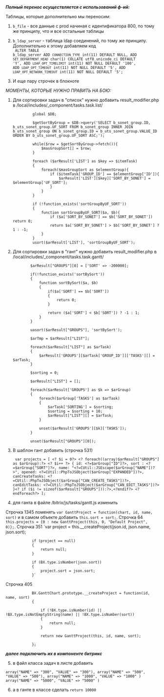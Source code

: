 _**Полный перенос осуществляется с использований ф-ий:**_

Таблицы, которые дополнительно мы переносим:

1) `b_file` - все данные с prod начиная с идентификатора 800, по тому же принципу,
что и все остальные таблицы
2) `b_ldap_server` - таблица ldap соединений, по тому же принципу. Дополнительно к 
этому добавляем код <br>
    <code>
    ALTER TABLE b_ldap_server ADD `CONNECTION_TYPE` int(11) DEFAULT NULL,
    ADD `SET_DEPARTMENT_HEAD` char(1) COLLATE utf8_unicode_ci DEFAULT 'Y',
    ADD `LDAP_OPT_TIMELIMIT` int(11) NOT NULL DEFAULT '100',
    ADD `LDAP_OPT_TIMEOUT` int(11) NOT NULL DEFAULT '5',
    ADD `LDAP_OPT_NETWORK_TIMEOUT` int(11) NOT NULL DEFAULT '5';
    </code>
    
3) И еще пару строчек в блокноте


_МОМЕНТЫ, КОТОРЫЕ НУЖНО ПРАВИТЬ НА БОЮ:_

1) Для сортировки задач в "список" нужно добавить result_modifier.php в /local/includes/_component/tasks.task.list/ <br>


                global $DB; 
                
                $getSortByGroup = $DB->query('SELECT b_sonet_group.ID, b_uts_sonet_group.UF_SORT FROM b_sonet_group INNER JOIN b_uts_sonet_group ON b_sonet_group.ID = b_uts_sonet_group.VALUE_ID ORDER BY b_uts_sonet_group.UF_SORT ASC;');
                
                while($row = $getSortByGroup->fetch()){
                    $masGroupSort[] = $row;
                }
                
                foreach ($arResult['LIST'] as $key => $itemTask)
                {
                    foreach($masGroupSort as $elementGroup){
                        if ($itemTask['GROUP_ID'] == $elementGroup['ID']){
                            $arResult['LIST'][$key]['SORT_BY_SONET'] = $elementGroup['UF_SORT'];
                        }
                    }
                }
                
                if (!function_exists('sortGroupByUF_SORT'))
                {
                    function sortGroupByUF_SORT($a, $b){
                        if ($a['SORT_BY_SONET'] == $b['SORT_BY_SONET']) return 0;
                        return $a['SORT_BY_SONET'] > $b['SORT_BY_SONET'] ? 1 : -1;
                    }
                }
                usort($arResult['LIST'], 'sortGroupByUF_SORT');
2)  Для сортировки задач в "гант" нужно добавить result_modifier.php в /local/includes/_component/tasks.task.gantt/ <br>


                $arResult["GROUPS"][0] = ['SORT' => -200000];
                
                if(!function_exists('sortBySort'))
                {
                    function sortBySort($a, $b)
                    {
                        if($a['SORT'] == $b['SORT'])
                        {
                            return 0;
                        }
                        
                        return ($a['SORT'] < $b['SORT']) ? -1 : 1;
                    }
                }
                
                uasort($arResult["GROUPS"], 'sortBySort');
                
                $arTmp = $arResult["LIST"];
                
                foreach($arResult["LIST"] as $arTask)
                {
                    $arResult['GROUPS'][$arTask['GROUP_ID']]['TASKS'][] = $arTask;
                }
                
                $sorting = 0;
                
                $arResult["LIST"] = [];
                
                foreach($arResult['GROUPS'] as $k => $arGroup)
                {
                    foreach($arGroup['TASKS'] as $arTask)
                    {
                        $arTask['SORTING'] = $sorting;
                        $sorting = $sorting + 10;
                        $arResult["LIST"][] = $arTask;
                    }
                    
                    unset($arResult['GROUPS'][$k]['TASKS']);
                }
                
                unset($arResult["GROUPS"][0]);

3) В шаблон гант добавить (строчка 531)

   ` var projects = [
        <? $i = 0?>
        <? foreach((array)$arResult["GROUPS"] as $arGroup):?>
        <? $i++ ?>
        {
            id: <?=$arGroup["ID"]?>,
            sort : <?=$arGroup["SORT"]?>,
            name: "<?=CUtil::JSEscape($arGroup["NAME"])?>",
            opened: <?=CUtil::PhpToJSObject($arGroup["EXPANDED"])?>,
            canCreateTasks: <?=CUtil::PhpToJSObject($arGroup["CAN_CREATE_TASKS"])?>,
            canEditTasks: <?=CUtil::PhpToJSObject($arGroup["CAN_EDIT_TASKS"])?>
        }<? if ($i != sizeof($arResult["GROUPS"])):?>,<?endif?>
        <? endforeach?>
    ];`


4) для ганта в файле /bitrix/js/tasks/gantt.js изменить

Строчка 1345 поменять `var GanttProject = function(chart, id, name, sort)` и в самом объекте добавить 
`this.sort = sort;`. Строчка 64 `this.projects = {0 : new GanttProject(this, 0, "Default Project", 0)};`.
Строчка 351 `var project = this.__createProject(json.id, json.name, json.sort);
             
             	if (project == null)
             	{
             		return null;
             	}
             
             	if (BX.type.isNumber(json.sort))
             	{
             		project.sort = json.sort;
             	}`

Строчка 405 

                BX.GanttChart.prototype.__createProject = function(id, name, sort)
                {
                
                    if (!BX.type.isNumber(id) || !BX.type.isNotEmptyString(name) || !BX.type.isNumber(sort))
                    {
                        return null;
                    }
                
                    return new GanttProject(this, id, name, sort);
                
                };

**_далее подключить их в компоненте битрикс_**                

5) в файл класса задач в листе добавить

`
array("NAME" => "300", "VALUE" => "300"),
		array("NAME" => "500", "VALUE" => "500"),
		array("NAME" => "1000", "VALUE" => "1000" )
		array("NAME" => "5000", "VALUE" => "5000" )
`

6) а в ганте в классе сделать `return 10000`